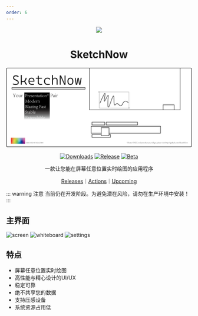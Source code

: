 ```yaml
---
order: 6
---
```


<div align="center">

<img src="/icon/ACS/SketchNow.png" width="64"/>

# SketchNow

<ArticleMetadata />

![Banner](https://raw.githubusercontent.com/SketchNow/SketchNow.WPF/main/docs/banner.png)

[![Downloads](https://img.shields.io/github/downloads/SketchNow/SketchNow.WPF/total?style=social&label=Downloads&logo=github)](https://github.com/SketchNow/SketchNow.WPF/releases/latest)
[![Release](https://img.shields.io/github/v/release/SketchNow/SketchNow.WPF?style=flat&color=%233fb950&label=正式版)](https://github.com/SketchNow/SketchNow.WPF/releases/latest)
[![Beta](https://img.shields.io/github/v/release/SketchNow/SketchNow.WPF?include_prereleases&style=flat&color=orange&label=测试版)](https://github.com/SketchNow/SketchNow.WPF/releases)

一款让您能在屏幕任意位置实时绘图的应用程序

[Releases](https://github.com/SketchNow/SketchNow.WPF/releases)｜[Actions](https://github.com/SketchNow/SketchNow.WPF/actions)｜[Upcoming](https://github.com/orgs/SketchNow/projects)

</div>

<GitHubCard owner="SketchNow" repo="SketchNow.WPF" />

::: warning 注意
当前仍在开发阶段。为避免潜在风险，请勿在生产环境中安装！
:::

## 主界面
![screen](/images/SketchNow/screen.png)
![whiteboard](/images/SketchNow/whiteboard.png)
![settings](/images/SketchNow/settings.png)

## 特点
- 屏幕任意位置实时绘图
- 高性能与精心设计的UI/UX
- 稳定可靠
- 绝不共享您的数据
- 支持压感设备
- 系统资源占用低
